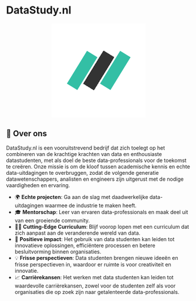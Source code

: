 # DataStudy.nl

<p align="center">
    <img src="./assets/datastudy-gh.png" alt="DataStudy Logo">
</p>

## 👋 Over ons

DataStudy.nl is een vooruitstrevend bedrijf dat zich toelegt op het combineren van de krachtige krachten van data en enthousiaste datastudenten, met als doel de beste data-professionals voor de toekomst te creëren. Onze missie is om de kloof tussen academische kennis en echte data-uitdagingen te overbruggen, zodat de volgende generatie datawetenschappers, analisten en engineers zijn uitgerust met de nodige vaardigheden en ervaring.

- 🌍 **Echte projecten**: Ga aan de slag met daadwerkelijke data-uitdagingen waarmee de industrie te maken heeft.
- 🎓 **Mentorschap**: Leer van ervaren data-professionals en maak deel uit van een groeiende community.
- 👨‍💻 **Cutting-Edge Curriculum**: Blijf voorop lopen met een curriculum dat zich aanpast aan de veranderende wereld van data.
- 🚀 **Positieve impact**: Het gebruik van data studenten kan leiden tot innovatieve oplossingen, efficiëntere processen en betere besluitvorming binnen organisaties.
- 💡 **Frisse perspectieven**: Data studenten brengen nieuwe ideeën en frisse perspectieven in, waardoor er ruimte is voor creativiteit en innovatie.
- 📈 **Carrièrekansen**: Het werken met data studenten kan leiden tot waardevolle carrièrekansen, zowel voor de studenten zelf als voor organisaties die op zoek zijn naar getalenteerde data-professionals.
